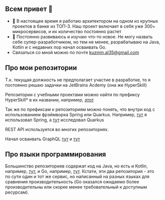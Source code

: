 ## Всем привет 👋

- 🔭 В настоящее время я работаю архитектором на одном из крупных проектов в банке из ТОП-3. Наш проект включает в себя уже 300+ микросервисов, и их количество постоянно растет
- 🌱 Постоянно развиваюсь и изучаю что-то новое. Не могу назвать себе супер-разработчиком, но тем не менее, разрабатываю на Java, Kotlin и с недавних пор начал осваивать Go.
- Связаться со мной можно по почте kuzmin.al35@gmail.com

## Про мои репозитории

Т.к. текущая должность не предполагает участие в разработке, то я постоянно решаю задачки на JetBrains Acdemy (она же HyperSkill)

Репозитории с учебными проектами можно найти по префиксу HyperSkill* в их названии, например, [этот](https://github.com/kuzminal/HyperSkill-CodeSharingPlatform)

Так же по префиксам к репозиториям можно понять, что внутри код с использованием фрэймворка Spring или Quarkus. Например, [тут](https://github.com/kuzminal/Spring-Book-Store-OpenAPI) я использовал Spring, а [тут](https://github.com/kuzminal/Quarkus-QuarkShop) исследовал Quarkus

REST API используется во многих репозиториях.

Начал осваивать GraphQL [тут](https://github.com/kuzminal/Spring-Blog-GraphQL) и [тут](https://github.com/kuzminal/GraphQL-API-Practice) 

## Про языки программирования

Большинство репозиториев содержат код на Java, но есть и Kotlin, например, [тут](https://github.com/kuzminal/BookShop-Catalog), и Go, например, [тут](https://github.com/kuzminal/book-catalog-golang). Кстати, эти два репозитория - это по сути один и тот же сервис, но написанный на разных языках для сравнения производительность (Go оказался ожидаемо более производительны или скорее менее требовательный к доступным ресурсам).
